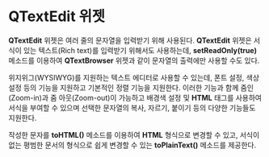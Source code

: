 # QTextEdit 위젯

**QTextEdit** 위젯은 여러 줄의 문자열을 입력받기 위해 사용된다. **QTextEdit** 위젯은 서식이 있는 텍스트(Rich text)를 입력받기 위해서도 사용하는데, **setReadOnly(true)** 메소드를 이용하여 **QTextBrowser** 위젯과 같이 문자열의 출력에만 사용할 수도 있다.

위지위그(WYSIWYG)를 지원하는 텍스트 에디터로 사용할 수 있는데, 폰트 설정, 색상 설정 등의 기능을 지원하고 기본적인 정렬 기능을 지원한다. 이러한 기능과 함께 줌인(Zoom-in)과 줌 아웃(Zoom-out)이 가능하고 배경색 설정 및 **HTML** 태그를 사용하여 서식을 부여할 수 있으며 선택한 문자열의 복사, 자르기, 붙이기 등의 다양한 기능들도 지원한다.

작성한 문자를 **toHTML()** 메소드를 이용하여 **HTML** 형식으로 변경할 수 있고, 서식이 없는 평범한 문서의 형식으로 쉽게 변경할 수 있는 **toPlainText()** 메소드를 제공한다.